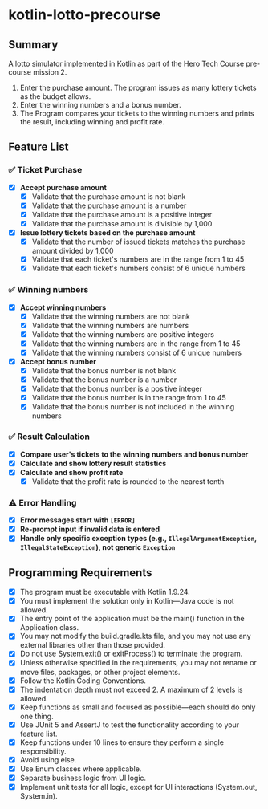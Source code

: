 # kotlin-lotto-precourse

## Summary

A lotto simulator implemented in Kotlin as part of the Hero Tech Course pre-course mission 2.

1. Enter the purchase amount. The program issues as many lottery tickets as the budget allows.
2. Enter the winning numbers and a bonus number.
3. The Program compares your tickets to the winning numbers and prints the result, including winning and profit rate.

## Feature List
### ✅ Ticket Purchase
- [x] **Accept purchase amount**
  - [x] Validate that the purchase amount is not blank
  - [x] Validate that the purchase amount is a number
  - [x] Validate that the purchase amount is a positive integer
  - [x] Validate that the purchase amount is divisible by 1,000
- [x] **Issue lottery tickets based on the purchase amount**
  - [x] Validate that the number of issued tickets matches the purchase amount divided by 1,000
  - [x] Validate that each ticket's numbers are in the range from 1 to 45
  - [x] Validate that each ticket's numbers consist of 6 unique numbers

### ✅ Winning numbers
- [x] **Accept winning numbers**
  - [x] Validate that the winning numbers are not blank
  - [x] Validate that the winning numbers are numbers
  - [x] Validate that the winning numbers are positive integers
  - [x] Validate that the winning numbers are in the range from 1 to 45
  - [x] Validate that the winning numbers consist of 6 unique numbers
- [x] **Accept bonus number**
  - [x] Validate that the bonus number is not blank
  - [x] Validate that the bonus number is a number
  - [x] Validate that the bonus number is a positive integer
  - [x] Validate that the bonus number is in the range from 1 to 45
  - [x] Validate that the bonus number is not included in the winning numbers

### ✅ Result Calculation
- [x] **Compare user's tickets to the winning numbers and bonus number**
- [x] **Calculate and show lottery result statistics**
- [x] **Calculate and show profit rate**
  - [x] Validate that the profit rate is rounded to the nearest tenth

### ⚠️ Error Handling
- [x] **Error messages start with `[ERROR]`**
- [x] **Re-prompt input if invalid data is entered**
- [x] **Handle only specific exception types (e.g., `IllegalArgumentException`, `IllegalStateException`), not generic `Exception`**

## Programming Requirements
- [x] The program must be executable with Kotlin 1.9.24.
- [x] You must implement the solution only in Kotlin—Java code is not allowed.
- [x] The entry point of the application must be the main() function in the Application class.
- [x] You may not modify the build.gradle.kts file, and you may not use any external libraries other than those provided.
- [x] Do not use System.exit() or exitProcess() to terminate the program.
- [x] Unless otherwise specified in the requirements, you may not rename or move files, packages, or other project elements.
- [x] Follow the Kotlin Coding Conventions.
- [x] The indentation depth must not exceed 2. A maximum of 2 levels is allowed.
- [x] Keep functions as small and focused as possible—each should do only one thing.
- [x] Use JUnit 5 and AssertJ to test the functionality according to your feature list.
- [x] Keep functions under 10 lines to ensure they perform a single responsibility.
- [x] Avoid using else.
- [x] Use Enum classes where applicable.
- [x] Separate business logic from UI logic.
- [x] Implement unit tests for all logic, except for UI interactions (System.out, System.in).